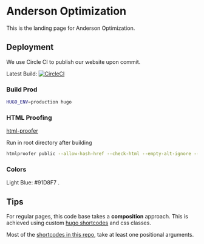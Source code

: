 
# Anderson Optimization

This is the landing page for Anderson Optimization.  

## Deployment

We use Circle CI to publish our website upon commit.

Latest Build: [![CircleCI](https://circleci.com/gh/andersonopt/website.svg?style=svg)](https://circleci.com/gh/andersonopt/website)

### Build Prod

```bash
HUGO_ENV=production hugo 
```

### HTML Proofing

[html-proofer](https://github.com/gjtorikian/html-proofer)

Run in root directory after building
```bash
htmlproofer public --allow-hash-href --check-html --empty-alt-ignore --disable-external
```

### Colors

Light Blue: #91D8F7
.


## Tips

For regular pages, this code base takes a __composition__ approach. This is achieved using custom [hugo shortcodes](https://gohugo.io/content-management/shortcodes/) and css classes.

Most of the [shortcodes in this repo](./layouts/shortcodes), take at least one positional arguments.


